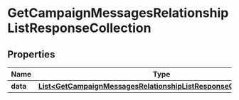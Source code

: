 # GetCampaignMessagesRelationshipListResponseCollection

## Properties
Name | Type | Description | Notes
------------ | ------------- | ------------- | -------------
**data** | [**List&lt;GetCampaignMessagesRelationshipListResponseCollectionData&gt;**](GetCampaignMessagesRelationshipListResponseCollectionData.md) |  | 
